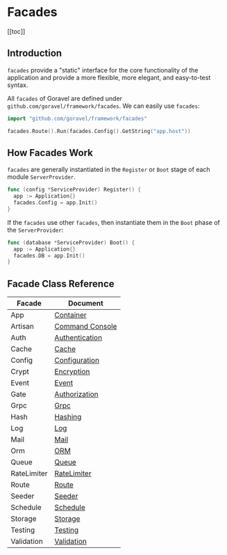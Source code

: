 # Facades

[[toc]]

## Introduction

`facades` provide a "static" interface for the core functionality of the application and provide a more flexible, more elegant, and easy-to-test syntax.

All `facades` of Goravel are defined under `github.com/goravel/framework/facades`. We can easily use `facades`:

```go
import "github.com/goravel/framework/facades"

facades.Route().Run(facades.Config().GetString("app.host"))
```

## How Facades Work

`facades` are generally instantiated in the `Register` or `Boot` stage of each module `ServerProvider`.

```go
func (config *ServiceProvider) Register() {
  app := Application{}
  facades.Config = app.Init()
}
```

If the `facades` use other `facades`, then instantiate them in the `Boot` phase of the `ServerProvider`:

```go
func (database *ServiceProvider) Boot() {
  app := Application{}
  facades.DB = app.Init()
}
```

## Facade Class Reference

| Facade     | Document                                                |
| --------   | ------------------------------------------------------- |
| App        | [Container](../architecture-concepts/service-container.md) |
| Artisan    | [Command Console](../digging-deeper/artisan-console.md) |
| Auth       | [Authentication](../security/authentication.md)   |
| Cache      | [Cache](../digging-deeper/cache.md)                     |
| Config     | [Configuration](../getting-started/configuration.md)    |
| Crypt      | [Encryption](../security/encryption.md)    |
| Event      | [Event](../digging-deeper/event.md)                     |
| Gate       | [Authorization](../security/authorization.md)     |
| Grpc       | [Grpc](../the-basics/grpc.md)                           |
| Hash       | [Hashing](../security/hashing.md)                           |
| Log        | [Log](../the-basics/logging.md)                         |
| Mail       | [Mail](../digging-deeper/mail.md)           |
| Orm        | [ORM](../orm/getting-started.md)                        |
| Queue      | [Queue](../digging-deeper/queues.md)                    |
| RateLimiter| [RateLimiter](../the-basics/routing.md)                       |
| Route      | [Route](../the-basics/routing.md)                       |
| Seeder     | [Seeder](../database/seeding.md)                   |
| Schedule   | [Schedule](../digging-deeper/task-scheduling.md)        |
| Storage    | [Storage](../digging-deeper/task-scheduling.md)        |
| Testing    | [Testing](../testing/getting-started.md)   |
| Validation | [Validation](../digging-deeper/task-scheduling.md)        |

<CommentService/>